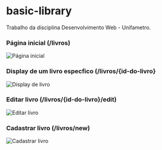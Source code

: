 # basic-library

Trabalho da disciplina Desenvolvimento Web - Unifametro.

### Página inicial (/livros)
![Página inicial](https://drive.google.com/uc?authuser=0&id=1ECiOuhLNllSSWBkObfMuc7kYiq9KDblA&export=download)

### Display de um livro especfico (/livros/{id-do-livro}
![Display de livro](https://drive.google.com/uc?authuser=0&id=1Z9Jphw1-_BRrXDK-GiMJazD-hkQ-2q-U&export=download)

### Editar livro (/livros/{id-do-livro}/edit)
![Editar livro](https://drive.google.com/uc?authuser=0&id=1qb2OzazmUeVs-8EoCJiPp2WPAP4oVyl9&export=download)

### Cadastrar livro (/livros/new)
![Cadastrar livro](https://drive.google.com/uc?authuser=0&id=1FW_cLA5MUrAU0iGZWlQCoYhkUyUfDjca&export=download)
